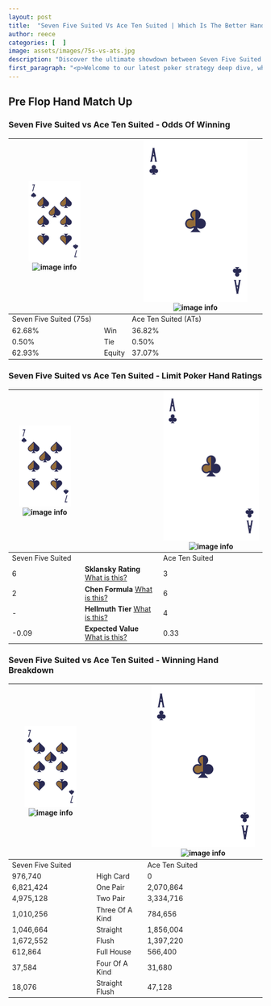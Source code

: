 ```yaml
---
layout: post
title:  "Seven Five Suited Vs Ace Ten Suited | Which Is The Better Hand In Poker? A Complete Guide"
author: reece
categories: [  ]
image: assets/images/75s-vs-ats.jpg
description: "Discover the ultimate showdown between Seven Five Suited and Ace Ten Suited in poker! Uncover the odds, strategies, and scenarios where one hand triumphs over the other. Get ready to up your poker game with this thrilling analysis."
first_paragraph: "<p>Welcome to our latest poker strategy deep dive, where we're pitting two distinct hands against each other in a high-stakes showdown: Seven Five Suited vs Ace Ten Suited.</p><p>In the dynamic world of poker, every decision counts, and knowing which hand holds the upper hand is key to your success at the table.</p><p>In this article, we'll dissect these two hands, explore the scenarios where one dominates the other, and equip you with the knowledge to make strategic choices that can tip the odds in your favor.</p><p>Get ready to unravel the intriguing dynamics of these poker hands and elevate your game to new heights.</p>"
---
```




[comment]: # (sp0)

## Pre Flop Hand Match Up

<div class="table hand-ratings" markdown="1"> 



### Seven Five Suited vs Ace Ten Suited - Odds Of Winning


    
| ![image info](assets/images/hand1/7.png) ![image info](assets/images/hand1/5s.png) |  | ![image info](assets/images/hand2/A.png) ![image info](assets/images/hand2/Ts.png) |
| -------- | -------- | -------- |
| Seven Five Suited (75s) |  | Ace Ten Suited (ATs) |
| 62.68% | Win | 36.82% |
| 0.50% | Tie | 0.50% |
| 62.93% | Equity | 37.07% |




[comment]: # (sp1)



### Seven Five Suited vs Ace Ten Suited - Limit Poker Hand Ratings


    
| ![image info](assets/images/hand1/7.png) ![image info](assets/images/hand1/5s.png) |  | ![image info](assets/images/hand2/A.png) ![image info](assets/images/hand2/Ts.png) |
| -------- | -------- | -------- |
| Seven Five Suited |  | Ace Ten Suited |
| 6 | **Sklansky Rating** [What is this?](/sklansky-rating-explained) | 3 |
| 2 | **Chen Formula** [What is this?](/chen-formula-explained) | 6 |
| - | **Hellmuth Tier** [What is this?](/Hellmuth-tier-explained) | 4 |
| -0.09 | **Expected Value** [What is this?](/expected-value-explained) | 0.33 |




[comment]: # (sp2)



### Seven Five Suited vs Ace Ten Suited - Winning Hand Breakdown


    
| ![image info](assets/images/hand1/7.png) ![image info](assets/images/hand1/5s.png) |  | ![image info](assets/images/hand2/A.png) ![image info](assets/images/hand2/Ts.png) |
| -------- | -------- | -------- |
| Seven Five Suited |  | Ace Ten Suited |
| 976,740 | High Card | 0 |
| 6,821,424 | One Pair | 2,070,864 |
| 4,975,128 | Two Pair | 3,334,716 |
| 1,010,256 | Three Of A Kind | 784,656 |
| 1,046,664 | Straight | 1,856,004 |
| 1,672,552 | Flush | 1,397,220 |
| 612,864 | Full House | 566,400 |
| 37,584 | Four Of A Kind | 31,680 |
| 18,076 | Straight Flush | 47,128 |




[comment]: # (sp3)



</div>

[comment]: # (sp4)



[comment]: # (sp5)

